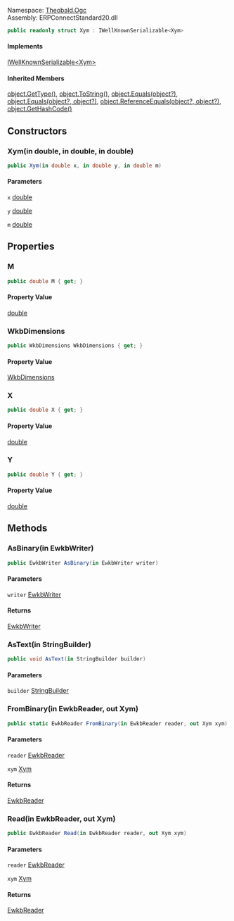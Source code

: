 
Namespace: [Theobald.Ogc](index.md)  
Assembly: ERPConnectStandard20.dll  

```csharp
public readonly struct Xym : IWellKnownSerializable<Xym>
```

#### Implements

[IWellKnownSerializable<Xym\>](Theobald.Ogc.IWellKnownSerializable\-1.md)

#### Inherited Members

[object.GetType\(\)](https://learn.microsoft.com/dotnet/api/system.object.gettype), 
[object.ToString\(\)](https://learn.microsoft.com/dotnet/api/system.object.tostring), 
[object.Equals\(object?\)](https://learn.microsoft.com/dotnet/api/system.object.equals\#system\-object\-equals\(system\-object\)), 
[object.Equals\(object?, object?\)](https://learn.microsoft.com/dotnet/api/system.object.equals\#system\-object\-equals\(system\-object\-system\-object\)), 
[object.ReferenceEquals\(object?, object?\)](https://learn.microsoft.com/dotnet/api/system.object.referenceequals), 
[object.GetHashCode\(\)](https://learn.microsoft.com/dotnet/api/system.object.gethashcode)

## Constructors

### <a id="Theobald_Ogc_Xym__ctor_System_Double__System_Double__System_Double__"></a> Xym\(in double, in double, in double\)

```csharp
public Xym(in double x, in double y, in double m)
```

#### Parameters

`x` [double](https://learn.microsoft.com/dotnet/api/system.double)

`y` [double](https://learn.microsoft.com/dotnet/api/system.double)

`m` [double](https://learn.microsoft.com/dotnet/api/system.double)

## Properties

### <a id="Theobald_Ogc_Xym_M"></a> M

```csharp
public double M { get; }
```

#### Property Value

 [double](https://learn.microsoft.com/dotnet/api/system.double)

### <a id="Theobald_Ogc_Xym_WkbDimensions"></a> WkbDimensions

```csharp
public WkbDimensions WkbDimensions { get; }
```

#### Property Value

 [WkbDimensions](Theobald.Ogc.WkbDimensions.md)

### <a id="Theobald_Ogc_Xym_X"></a> X

```csharp
public double X { get; }
```

#### Property Value

 [double](https://learn.microsoft.com/dotnet/api/system.double)

### <a id="Theobald_Ogc_Xym_Y"></a> Y

```csharp
public double Y { get; }
```

#### Property Value

 [double](https://learn.microsoft.com/dotnet/api/system.double)

## Methods

### <a id="Theobald_Ogc_Xym_AsBinary_Theobald_Ogc_EwkbWriter__"></a> AsBinary\(in EwkbWriter\)

```csharp
public EwkbWriter AsBinary(in EwkbWriter writer)
```

#### Parameters

`writer` [EwkbWriter](Theobald.Ogc.EwkbWriter.md)

#### Returns

 [EwkbWriter](Theobald.Ogc.EwkbWriter.md)

### <a id="Theobald_Ogc_Xym_AsText_System_Text_StringBuilder__"></a> AsText\(in StringBuilder\)

```csharp
public void AsText(in StringBuilder builder)
```

#### Parameters

`builder` [StringBuilder](https://learn.microsoft.com/dotnet/api/system.text.stringbuilder)

### <a id="Theobald_Ogc_Xym_FromBinary_Theobald_Ogc_EwkbReader__Theobald_Ogc_Xym__"></a> FromBinary\(in EwkbReader, out Xym\)

```csharp
public static EwkbReader FromBinary(in EwkbReader reader, out Xym xym)
```

#### Parameters

`reader` [EwkbReader](Theobald.Ogc.EwkbReader.md)

`xym` [Xym](Theobald.Ogc.Xym.md)

#### Returns

 [EwkbReader](Theobald.Ogc.EwkbReader.md)

### <a id="Theobald_Ogc_Xym_Read_Theobald_Ogc_EwkbReader__Theobald_Ogc_Xym__"></a> Read\(in EwkbReader, out Xym\)

```csharp
public EwkbReader Read(in EwkbReader reader, out Xym xym)
```

#### Parameters

`reader` [EwkbReader](Theobald.Ogc.EwkbReader.md)

`xym` [Xym](Theobald.Ogc.Xym.md)

#### Returns

 [EwkbReader](Theobald.Ogc.EwkbReader.md)

